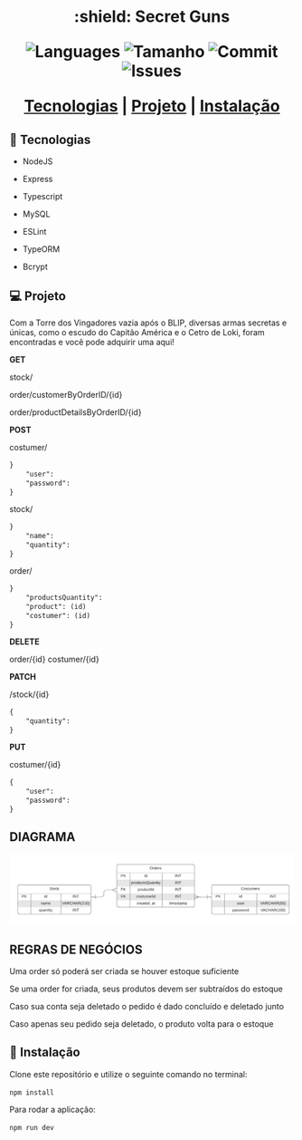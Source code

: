 <h1 align = "center">  :shield: Secret Guns

<p align="center"> 
    <img alt = "Languages" src="https://img.shields.io/github/languages/count/Konstructa/Secret-Guns-API">
    <img alt = "Tamanho" src="https://img.shields.io/github/repo-size/Konstructa/Secret-Guns-API">
    <img alt = "Commit" src="https://img.shields.io/github/last-commit/Konstructa/Secret-Guns-API">
    <img alt = "Issues" src="https://img.shields.io/github/issues/Konstructa/Secret-Guns-API">
</p>

<p align="center"> 
    <a href="#rocket-tecnologias">Tecnologias</a>          |
    <a href="#computer-projeto">Projeto</a>          |
    <a href="#hammer-instalação">Instalação</a>
</p>

## :rocket: Tecnologias

- NodeJS

- Express

- Typescript

- MySQL

- ESLint

- TypeORM

- Bcrypt

## :computer: Projeto

Com a Torre dos Vingadores vazia após o BLIP, diversas armas secretas e únicas, como o escudo do Capitão América e o Cetro de Loki, foram encontradas e você pode adquirir uma aqui!

**GET**

stock/

order/customerByOrderID/{id}

order/productDetailsByOrderID/{id}

**POST**

costumer/

```
}
    "user": 
    "password": 
} 
```

stock/
```
}
    "name": 
    "quantity": 
} 
```

order/
```
}
    "productsQuantity": 
    "product": (id)
    "costumer": (id)
} 
```

**DELETE**

order/{id}
costumer/{id}

**PATCH**

/stock/{id}
```
{   
    "quantity": 
}
```

**PUT**

costumer/{id}
```
{
    "user": 
    "password": 
}

```


## DIAGRAMA
<p align="center" >
<img alt = "disgrama" src="./diagrama.png">
</p>


## REGRAS DE NEGÓCIOS

Uma order só poderá ser criada se houver estoque suficiente

Se uma order for criada, seus produtos devem ser subtraídos do estoque

Caso sua conta seja deletado o pedido é dado concluído e deletado junto

Caso apenas seu pedido seja deletado, o produto volta para o estoque

## :hammer: Instalação

Clone este repositório e utilize o seguinte comando no terminal:

```npm install```

Para rodar a aplicação:

 ```npm run dev```
